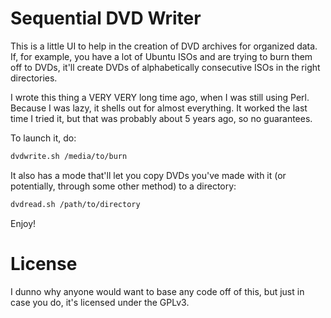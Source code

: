 Sequential DVD Writer
========

This is a little UI to help in the creation of DVD archives for organized data. If, for example, you have a lot of Ubuntu ISOs and are trying to burn them off to DVDs, it'll create DVDs of alphabetically consecutive ISOs in the right directories.

I wrote this thing a VERY VERY long time ago, when I was still using Perl. Because I was lazy, it shells out for almost everything. It worked the last time I tried it, but that was probably about 5 years ago, so no guarantees.

To launch it, do:

```bash
dvdwrite.sh /media/to/burn
```

It also has a mode that'll let you copy DVDs you've made with it (or potentially, through some other method) to a directory:

```bash
dvdread.sh /path/to/directory
```

Enjoy!

License
=======

I dunno why anyone would want to base any code off of this, but just in case you do, it's licensed under the GPLv3.
